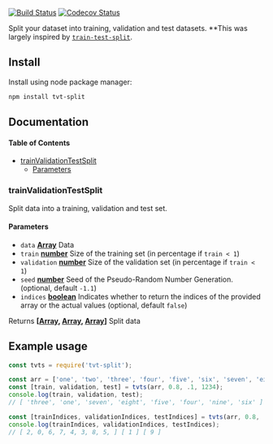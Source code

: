 [![Build Status](https://travis-ci.com/nas5w/train-test-split.svg?branch=master)](https://travis-ci.com/nas5w/train-test-split) [![Codecov Status](https://codecov.io/gh/nas5w/train-test-split/branch/master/graph/badge.svg)](https://codecov.io/gh/nas5w/train-test-split/branch/master)

Split your dataset into training, validation and test datasets.
\*\*This was largely inspired by [`train-test-split`](https://github.com/nas5w/train-test-split).

## Install

Install using node package manager:

```bash
npm install tvt-split
```

## Documentation

<!-- Generated by documentation.js. Update this documentation by updating the source code. -->

#### Table of Contents

-   [trainValidationTestSplit](#trainvalidationtestsplit)
    -   [Parameters](#parameters)

### trainValidationTestSplit

Split data into a training, validation and test set.

#### Parameters

-   `data` **[Array](https://developer.mozilla.org/docs/Web/JavaScript/Reference/Global_Objects/Array)** Data
-   `train` **[number](https://developer.mozilla.org/docs/Web/JavaScript/Reference/Global_Objects/Number)** Size of the training set (in percentage if `train < 1`)
-   `validation` **[number](https://developer.mozilla.org/docs/Web/JavaScript/Reference/Global_Objects/Number)** Size of the validation set (in percentage if `train < 1`)
-   `seed` **[number](https://developer.mozilla.org/docs/Web/JavaScript/Reference/Global_Objects/Number)** Seed of the Pseudo-Random Number Generation. (optional, default `-1.1`)
-   `indices` **[boolean](https://developer.mozilla.org/docs/Web/JavaScript/Reference/Global_Objects/Boolean)** Indicates whether to return the indices of the provided array or the actual values (optional, default `false`)

Returns **\[[Array](https://developer.mozilla.org/docs/Web/JavaScript/Reference/Global_Objects/Array), [Array](https://developer.mozilla.org/docs/Web/JavaScript/Reference/Global_Objects/Array), [Array](https://developer.mozilla.org/docs/Web/JavaScript/Reference/Global_Objects/Array)]** Split data

## Example usage

```javascript
const tvts = require('tvt-split');

const arr = ['one', 'two', 'three', 'four', 'five', 'six', 'seven', 'eight', 'nine', 'ten'];
const [train, validation, test] = tvts(arr, 0.8, .1, 1234);
console.log(train, validation, test);
// [ 'three', 'one', 'seven', 'eight', 'five', 'four', 'nine', 'six' ] [ 'two' ] [ 'ten' ]

const [trainIndices, validationIndices, testIndices] = tvts(arr, 0.8, .1, 1234, true);
console.log(trainIndices, validationIndices, testIndices);
// [ 2, 0, 6, 7, 4, 3, 8, 5, ] [ 1 ] [ 9 ]
```
